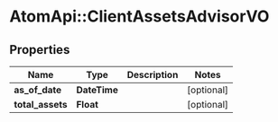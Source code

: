 # AtomApi::ClientAssetsAdvisorVO

## Properties
Name | Type | Description | Notes
------------ | ------------- | ------------- | -------------
**as_of_date** | **DateTime** |  | [optional] 
**total_assets** | **Float** |  | [optional] 


